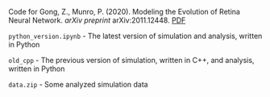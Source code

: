 Code for Gong, Z., Munro, P. (2020). Modeling the Evolution of Retina Neural Network. *arXiv preprint* arXiv:2011.12448. [PDF](https://arxiv.org/pdf/2011.12448.pdf)

`python_version.ipynb` - The latest version of simulation and analysis, written in Python

`old_cpp` - The previous version of simulation, written in C++, and analysis, written in Python

`data.zip` - Some analyzed simulation data
